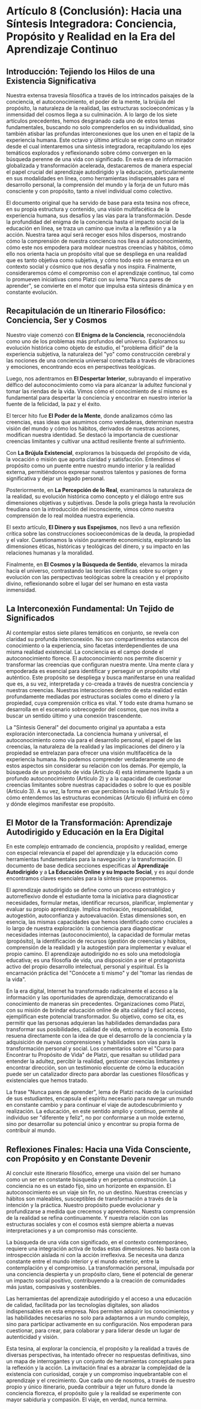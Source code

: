 # Artículo 8 (Conclusión): Hacia una Síntesis Integradora: Conciencia, Propósito y Realidad en la Era del Aprendizaje Continuo

## Introducción: Tejiendo los Hilos de una Existencia Significativa

Nuestra extensa travesía filosófica a través de los intrincados paisajes de la conciencia, el autoconocimiento, el poder de la mente, la brújula del propósito, la naturaleza de la realidad, las estructuras socioeconómicas y la inmensidad del cosmos llega a su culminación. A lo largo de los siete artículos precedentes, hemos desgranado cada uno de estos temas fundamentales, buscando no solo comprenderlos en su individualidad, sino también atisbar las profundas interconexiones que los unen en el tapiz de la experiencia humana. Este octavo y último artículo se erige como un mirador desde el cual intentaremos una síntesis integradora, recapitulando los ejes temáticos explorados y reflexionando sobre cómo convergen en la búsqueda perenne de una vida con significado. En esta era de información globalizada y transformación acelerada, destacaremos de manera especial el papel crucial del aprendizaje autodirigido y la educación, particularmente en sus modalidades en línea, como herramientas indispensables para el desarrollo personal, la comprensión del mundo y la forja de un futuro más consciente y con propósito, tanto a nivel individual como colectivo.

El documento original que ha servido de base para esta tesina nos ofrece, en su propia estructura y contenido, una visión multifacética de la experiencia humana, sus desafíos y las vías para la transformación. Desde la profundidad del enigma de la conciencia hasta el impacto social de la educación en línea, se traza un camino que invita a la reflexión y a la acción. Nuestra tarea aquí será recoger esos hilos dispersos, mostrando cómo la comprensión de nuestra conciencia nos lleva al autoconocimiento, cómo este nos empodera para moldear nuestras creencias y hábitos, cómo ello nos orienta hacia un propósito vital que se despliega en una realidad que es tanto objetiva como subjetiva, y cómo todo esto se enmarca en un contexto social y cósmico que nos desafía y nos inspira. Finalmente, consideraremos cómo el compromiso con el aprendizaje continuo, tal como lo promueven iniciativas como Platzi con su lema "Nunca pares de aprender", se convierte en el motor que impulsa esta síntesis dinámica y en constante evolución.

## Recapitulación de un Itinerario Filosófico: Conciencia, Ser y Cosmos

Nuestro viaje comenzó con **El Enigma de la Conciencia**, reconociéndola como uno de los problemas más profundos del universo. Exploramos su evolución histórica como objeto de estudio, el "problema difícil" de la experiencia subjetiva, la naturaleza del "yo" como construcción cerebral y las nociones de una conciencia universal conectada a través de vibraciones y emociones, encontrando ecos en perspectivas teológicas.

Luego, nos adentramos en **El Despertar Interior**, subrayando el imperativo délfico del autoconocimiento como vía para alcanzar la adultez funcional y tomar las riendas de la vida. Vimos cómo el conocimiento de sí mismo es fundamental para despertar la conciencia y encontrar en nuestro interior la fuente de la felicidad, la paz y el éxito.

El tercer hito fue **El Poder de la Mente**, donde analizamos cómo las creencias, esas ideas que asumimos como verdaderas, determinan nuestra visión del mundo y cómo los hábitos, derivados de nuestras acciones, modifican nuestra identidad. Se destacó la importancia de cuestionar creencias limitantes y cultivar una actitud resiliente frente al sufrimiento.

Con **La Brújula Existencial**, exploramos la búsqueda del propósito de vida, la vocación o misión que aporta claridad y satisfacción. Entendimos el propósito como un puente entre nuestro mundo interior y la realidad externa, permitiéndonos expresar nuestros talentos y pasiones de forma significativa y dejar un legado personal.

Posteriormente, en **La Percepción de lo Real**, examinamos la naturaleza de la realidad, su evolución histórica como concepto y el diálogo entre sus dimensiones objetivas y subjetivas. Desde la polis griega hasta la revolución freudiana con la introducción del inconsciente, vimos cómo nuestra comprensión de lo real moldea nuestra experiencia.

El sexto artículo, **El Dinero y sus Espejismos**, nos llevó a una reflexión crítica sobre las construcciones socioeconómicas de la deuda, la propiedad y el valor. Cuestionamos la visión puramente economicista, explorando las dimensiones éticas, históricas y teológicas del dinero, y su impacto en las relaciones humanas y la moralidad.

Finalmente, en **El Cosmos y la Búsqueda de Sentido**, elevamos la mirada hacia el universo, contrastando las teorías científicas sobre su origen y evolución con las perspectivas teológicas sobre la creación y el propósito divino, reflexionando sobre el lugar del ser humano en esta vasta inmensidad.

## La Interconexión Fundamental: Un Tejido de Significados

Al contemplar estos siete pilares temáticos en conjunto, se revela con claridad su profunda interconexión. No son compartimentos estancos del conocimiento o la experiencia, sino facetas interdependientes de una misma realidad existencial. La conciencia es el campo donde el autoconocimiento florece. El autoconocimiento nos permite discernir y transformar las creencias que configuran nuestra mente. Una mente clara y empoderada es esencial para identificar y perseguir un propósito vital auténtico. Este propósito se despliega y busca manifestarse en una realidad que es, a su vez, interpretada y co-creada a través de nuestra conciencia y nuestras creencias. Nuestras interacciones dentro de esta realidad están profundamente mediadas por estructuras sociales como el dinero y la propiedad, cuya comprensión crítica es vital. Y todo este drama humano se desarrolla en el escenario sobrecogedor del cosmos, que nos invita a buscar un sentido último y una conexión trascendente.

La "Síntesis General" del documento original ya apuntaba a esta exploración interconectada. La conciencia humana y universal, el autoconocimiento como vía para el desarrollo personal, el papel de las creencias, la naturaleza de la realidad y las implicaciones del dinero y la propiedad se entrelazan para ofrecer una visión multifacética de la experiencia humana. No podemos comprender verdaderamente uno de estos aspectos sin considerar su relación con los demás. Por ejemplo, la búsqueda de un propósito de vida (Artículo 4) está íntimamente ligada a un profundo autoconocimiento (Artículo 2) y a la capacidad de cuestionar creencias limitantes sobre nuestras capacidades o sobre lo que es posible (Artículo 3). A su vez, la forma en que percibimos la realidad (Artículo 5) y cómo entendemos las estructuras económicas (Artículo 6) influirá en cómo y dónde elegimos manifestar ese propósito.

## El Motor de la Transformación: Aprendizaje Autodirigido y Educación en la Era Digital

En este complejo entramado de conciencia, propósito y realidad, emerge con especial relevancia el papel del aprendizaje y la educación como herramientas fundamentales para la navegación y la transformación. El documento de base dedica secciones específicas al **Aprendizaje Autodirigido** y a **La Educación Online y su Impacto Social**, y es aquí donde encontramos claves esenciales para la síntesis que proponemos.

El aprendizaje autodirigido se define como un proceso estratégico y autorreflexivo donde el estudiante toma la iniciativa para diagnosticar necesidades, formular metas, identificar recursos, planificar, implementar y evaluar su propio aprendizaje. Implica motivación, responsabilidad, autogestión, autoconfianza y autoevaluación. Estas dimensiones son, en esencia, las mismas capacidades que hemos identificado como cruciales a lo largo de nuestra exploración: la conciencia para diagnosticar necesidades internas (autoconocimiento), la capacidad de formular metas (propósito), la identificación de recursos (gestión de creencias y hábitos, comprensión de la realidad) y la autogestión para implementar y evaluar el propio camino. El aprendizaje autodirigido no es solo una metodología educativa; es una filosofía de vida, una disposición a ser el protagonista activo del propio desarrollo intelectual, personal y espiritual. Es la encarnación práctica del "Conócete a ti mismo" y del "tomar las riendas de la vida".

En la era digital, Internet ha transformado radicalmente el acceso a la información y las oportunidades de aprendizaje, democratizando el conocimiento de maneras sin precedentes. Organizaciones como Platzi, con su misión de brindar educación online de alta calidad y fácil acceso, ejemplifican este potencial transformador. Su objetivo, como se cita, es permitir que las personas adquieran las habilidades demandadas para transformar sus posibilidades, calidad de vida, entorno y la economía. Esto resuena directamente con la idea de que el desarrollo de la conciencia y la adquisición de nuevas comprensiones y habilidades son vías para la transformación personal y social. Los comentarios sobre el "Curso para Encontrar tu Propósito de Vida" de Platzi, que resaltan su utilidad para entender la adultez, percibir la realidad, gestionar creencias limitantes y encontrar dirección, son un testimonio elocuente de cómo la educación puede ser un catalizador directo para abordar las cuestiones filosóficas y existenciales que hemos tratado.

La frase "Nunca pares de aprender", lema de Platzi nacido de la curiosidad de sus estudiantes, encapsula el espíritu necesario para navegar un mundo en constante cambio y para continuar el viaje de autodescubrimiento y realización. La educación, en este sentido amplio y continuo, permite al individuo ser "diferente y feliz", no por conformarse a un molde externo, sino por desarrollar su potencial único y encontrar su propia forma de contribuir al mundo.

## Reflexiones Finales: Hacia una Vida Consciente, con Propósito y en Constante Devenir

Al concluir este itinerario filosófico, emerge una visión del ser humano como un ser en constante búsqueda y en perpetua construcción. La conciencia no es un estado fijo, sino un horizonte en expansión. El autoconocimiento es un viaje sin fin, no un destino. Nuestras creencias y hábitos son maleables, susceptibles de transformación a través de la intención y la práctica. Nuestro propósito puede evolucionar y profundizarse a medida que crecemos y aprendemos. Nuestra comprensión de la realidad se refina continuamente. Y nuestra relación con las estructuras sociales y con el cosmos está siempre abierta a nuevas interpretaciones y a un compromiso más consciente.

La búsqueda de una vida con significado, en el contexto contemporáneo, requiere una integración activa de todas estas dimensiones. No basta con la introspección aislada ni con la acción irreflexiva. Se necesita una danza constante entre el mundo interior y el mundo exterior, entre la contemplación y el compromiso. La transformación personal, impulsada por una conciencia despierta y un propósito claro, tiene el potencial de generar un impacto social positivo, contribuyendo a la creación de comunidades más justas, compasivas y sostenibles.

Las herramientas del aprendizaje autodirigido y el acceso a una educación de calidad, facilitada por las tecnologías digitales, son aliados indispensables en esta empresa. Nos permiten adquirir los conocimientos y las habilidades necesarias no solo para adaptarnos a un mundo complejo, sino para participar activamente en su configuración. Nos empoderan para cuestionar, para crear, para colaborar y para liderar desde un lugar de autenticidad y visión.

Esta tesina, al explorar la conciencia, el propósito y la realidad a través de diversas perspectivas, ha intentado ofrecer no respuestas definitivas, sino un mapa de interrogantes y un conjunto de herramientas conceptuales para la reflexión y la acción. La invitación final es a abrazar la complejidad de la existencia con curiosidad, coraje y un compromiso inquebrantable con el aprendizaje y el crecimiento. Que cada uno de nosotros, a través de nuestro propio y único itinerario, pueda contribuir a tejer un futuro donde la conciencia florezca, el propósito guíe y la realidad se experimente con mayor sabiduría y compasión. El viaje, en verdad, nunca termina.

